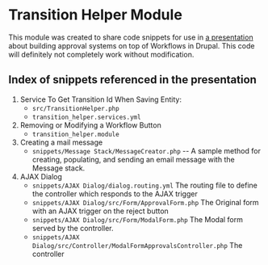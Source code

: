 # Transition Helper Module

This module was created to share code snippets for use in [a presentation](https://www.fldrupal.camp/session/elevate-your-approval-processes-mastering-complex-workflows) about
building approval systems on top of Workflows in Drupal.  This code will definitely
not completely work without modification.

## Index of snippets referenced in the presentation

1. Service To Get Transition Id When Saving Entity:
   * `src/TransitionHelper.php`
   * `transition_helper.services.yml`
2. Removing or Modifying a Workflow Button
   * `transition_helper.module`
3. Creating a mail message
   * `snippets/Message Stack/MessageCreator.php` -- A sample method for creating, populating, and sending an email message with the Message stack.
4. AJAX Dialog
   * `snippets/AJAX Dialog/dialog.routing.yml` The routing file to define the controller which responds to the AJAX trigger
   * `snippets/AJAX Dialog/src/Form/ApprovalForm.php` The Original form with an AJAX trigger on the reject button
   * `snippets/AJAX Dialog/src/Form/ModalForm.php` The Modal form served by the controller.
   * `snippets/AJAX Dialog/src/Controller/ModalFormApprovalsController.php` The controller

